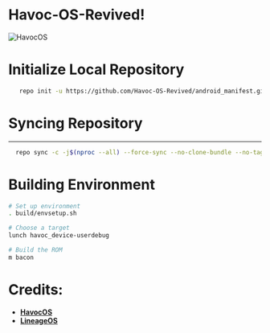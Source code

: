 Havoc-OS-Revived!
===========

![HavocOS](https://raw.githubusercontent.com/Havoc-OS-Revived/android_manifest/eleven/assets/banner.jpg)
<p align="center">

# Initialize Local Repository #
```bash
   repo init -u https://github.com/Havoc-OS-Revived/android_manifest.git -b eleven
```
  
# Syncing Repository # 
----------------

```bash
  repo sync -c -j$(nproc --all) --force-sync --no-clone-bundle --no-tags
```

# Building Environment #
```bash   
# Set up environment
. build/envsetup.sh

# Choose a target
lunch havoc_device-userdebug

# Build the ROM
m bacon
```
Credits:
 =======
 * [**HavocOS**](https://github.com/Havoc-OS)
 * [**LineageOS**](https://github.com/LineageOS/)
